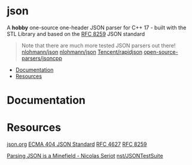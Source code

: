 # json

A **hobby** one-source one-header JSON parser for C++ 17 - built with the STL
Library and based on the [RFC 8259](https://www.rfc-editor.org/rfc/rfc8259)
JSON standard

> Note that there are much more tested JSON parsers out there!
> [nlohmann/json](https://github.com/nlohmann/json)
> [nlohmann/json](https://github.com/nlohmann/json)
> [Tencent/rapidjson](https://github.com/Tencent/rapidjson/)
> [open-source-parsers/jsoncpp](https://github.com/open-source-parsers/jsoncpp)

* [Documentation](#documentation)
* [Resources](#respurces)

# Documentation



# Resources

[json.org](https://www.json.org/json-en.html)
[ECMA 404 JSON Standard](https://ecma-international.org/publications-and-standards/standards/ecma-404/)
[RFC 4627](https://www.ietf.org/rfc/rfc4627.txt)
[RFC 8259](https://www.rfc-editor.org/rfc/rfc8259)

[Parsing JSON is a Minefield - Nicolas Seriot](https://seriot.ch/projects/parsing_json.html)
[nst/JSONTestSuite](https://github.com/nst/JSONTestSuite)